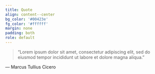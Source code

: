 ```yaml
---
title: Quote
align: content--center
bg_color: '#00423e'
fg_color: '#ffffff'
margin: none
padding: both
role: default
---
```


> “Lorem ipsum dolor sit amet, consectetur adipiscing elit, sed do eiusmod tempor incididunt ut labore et dolore magna aliqua.”

― Marcus Tullius Cicero